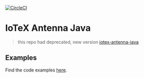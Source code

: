 [![CircleCI](https://circleci.com/gh/iotexproject/iotex-antenna-java/tree/master.svg?style=svg)](https://circleci.com/gh/iotexproject/iotex-antenna-java/tree/master)



# IoTeX Antenna Java

> this repo had deprecated, new version [iotex-antenna-java](https://github.com/iotexproject/iotex-antenna-java)

## Examples

Find the code examples [here](src/main/java/io/iotex/antennaj/example).
